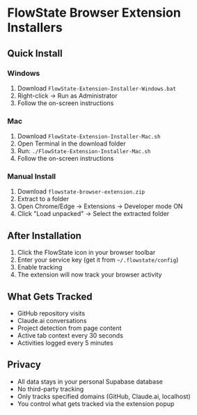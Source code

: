 # FlowState Browser Extension Installers

## Quick Install

### Windows
1. Download `FlowState-Extension-Installer-Windows.bat`
2. Right-click → Run as Administrator
3. Follow the on-screen instructions

### Mac
1. Download `FlowState-Extension-Installer-Mac.sh`
2. Open Terminal in the download folder
3. Run: `./FlowState-Extension-Installer-Mac.sh`
4. Follow the on-screen instructions

### Manual Install
1. Download `flowstate-browser-extension.zip`
2. Extract to a folder
3. Open Chrome/Edge → Extensions → Developer mode ON
4. Click "Load unpacked" → Select the extracted folder

## After Installation
1. Click the FlowState icon in your browser toolbar
2. Enter your service key (get it from `~/.flowstate/config`)
3. Enable tracking
4. The extension will now track your browser activity

## What Gets Tracked
- GitHub repository visits
- Claude.ai conversations
- Project detection from page content
- Active tab context every 30 seconds
- Activities logged every 5 minutes

## Privacy
- All data stays in your personal Supabase database
- No third-party tracking
- Only tracks specified domains (GitHub, Claude.ai, localhost)
- You control what gets tracked via the extension popup